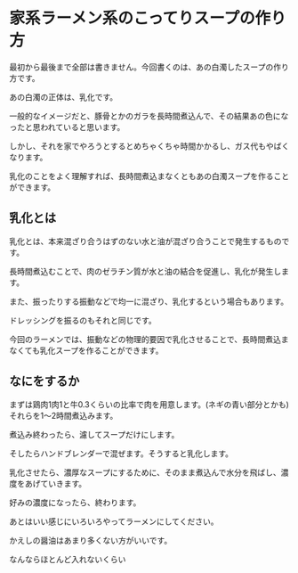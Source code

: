 # 家系ラーメン系のこってりスープの作り方

最初から最後まで全部は書きません。今回書くのは、あの白濁したスープの作り方です。

あの白濁の正体は、乳化です。

一般的なイメージだと、豚骨とかのガラを長時間煮込んで、その結果あの色になったと思われていると思います。

しかし、それを家でやろうとするとめちゃくちゃ時間かかるし、ガス代もやばくなります。

乳化のことをよく理解すれば、長時間煮込まなくともあの白濁スープを作ることができます。

## 乳化とは
乳化とは、本来混ざり合うはずのない水と油が混ざり合うことで発生するものです。

長時間煮込むことで、肉のゼラチン質が水と油の結合を促進し、乳化が発生します。

また、振ったりする振動などで均一に混ざり、乳化するという場合もあります。

ドレッシングを振るのもそれと同じです。

今回のラーメンでは、振動などの物理的要因で乳化させることで、長時間煮込まなくても乳化スープを作ることができます。

## なにをするか
まずは鶏肉1肉1と牛0.3くらいの比率で肉を用意します。(ネギの青い部分とかも)
それらを1〜2時間煮込みます。

煮込み終わったら、濾してスープだけにします。

そしたらハンドブレンダーで混ぜます。そうすると乳化します。

乳化させたら、濃厚なスープにするために、そのまま煮込んで水分を飛ばし、濃度をあげていきます。

好みの濃度になったら、終わります。

あとはいい感じにいろいろやってラーメンにしてください。

かえしの醤油はあまり多くない方がいいです。

なんならほとんど入れないくらい